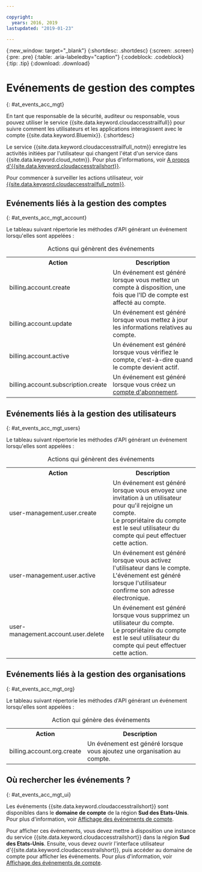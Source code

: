 ```yaml
---

copyright:
  years: 2016, 2019
lastupdated: "2019-01-23"

---
```


{:new_window: target="_blank"}
{:shortdesc: .shortdesc}
{:screen: .screen}
{:pre: .pre}
{:table: .aria-labeledby="caption"}
{:codeblock: .codeblock}
{:tip: .tip}
{:download: .download}


# Evénements de gestion des comptes  
{: #at_events_acc_mgt}

En tant que responsable de la sécurité, auditeur ou responsable, vous pouvez utiliser le service {{site.data.keyword.cloudaccesstrailfull}} pour suivre comment les utilisateurs et les applications interagissent avec le compte {{site.data.keyword.Bluemix}}. 
{:shortdesc}

Le service {{site.data.keyword.cloudaccesstrailfull_notm}} enregistre les activités initiées par l'utilisateur qui changent l'état d'un service dans {{site.data.keyword.cloud_notm}}. Pour plus d'informations, voir [A propos d'{{site.data.keyword.cloudaccesstrailshort}}](/docs/services/cloud-activity-tracker/activity_tracker_ov.html#activity_tracker_ov ).

Pour commencer à surveiller les actions utilisateur, voir [{{site.data.keyword.cloudaccesstrailfull_notm}}](/docs/services/cloud-activity-tracker/index.html#getting-started-with-cla). 



## Evénements liés à la gestion des comptes
{: #at_events_acc_mgt_account}

Le tableau suivant répertorie les méthodes d'API générant un événement lorsqu'elles sont appelées :

<table>
  <caption>Actions qui génèrent des événements</caption>
  <tr>
    <th>Action</th>
	  <th>Description</th>
  </tr>
  <tr>
    <td>billing.account.create</td>
	  <td>Un événement est généré lorsque vous mettez un compte à disposition, une fois que l'ID de compte est affecté au compte.</td>
  </tr>
  <tr>
    <td>billing.account.update</td>
	  <td>Un événement est généré lorsque vous mettez à jour les informations relatives au compte.</td>
  </tr>
  <tr>
    <td>billing.account.active</td>
	  <td>Un événement est généré lorsque vous vérifiez le compte, c'est-à-dire quand le compte devient actif.</td>
  </tr>
  <tr>
    <td>billing.account.subscription.create</td>
	  <td>Un événement est généré lorsque vous créez un <a href="/docs/account/index.html#subscription-account">compte d'abonnement</a>.</td>
  </tr>
</table>



## Evénements liés à la gestion des utilisateurs
{: #at_events_acc_mgt_users}

Le tableau suivant répertorie les méthodes d'API générant un événement lorsqu'elles sont appelées :

<table>
  <caption>Actions qui génèrent des événements</caption>
  <tr>
    <th>Action</th>
	  <th>Description</th>
  </tr>
  <tr>
    <td>user-management.user.create</td>
	  <td>Un événement est généré lorsque vous envoyez une invitation à un utilisateur pour qu'il rejoigne un compte. </br>Le propriétaire du compte est le seul utilisateur du compte qui peut effectuer cette action.</td>
  </tr>
  <tr>
    <td>user-management.user.active</td>
	  <td>Un événement est généré lorsque vous activez l'utilisateur dans le compte. </br>L'événement est généré lorsque l'utilisateur confirme son adresse électronique.</td>
  </tr>
  <tr>
    <td>user-management.account.user.delete</td>
	  <td>Un événement est généré lorsque vous supprimez un utilisateur du compte. </br>Le propriétaire du compte est le seul utilisateur du compte qui peut effectuer cette action.</td>
  </tr>
</table>

## Evénements liés à la gestion des organisations
{: #at_events_acc_mgt_org}

Le tableau suivant répertorie les méthodes d'API générant un événement lorsqu'elles sont appelées :

<table>
  <caption>Action qui génère des événements</caption>
  <tr>
    <th>Action</th>
	  <th>Description</th>
  </tr>
  <tr>
    <td>billing.account.org.create</td>
	  <td>Un événement est généré lorsque vous ajoutez une organisation au compte.</td>
  </tr>
</table>

## Où rechercher les événements ?
{: #at_events_acc_mgt_ui}

Les événements {{site.data.keyword.cloudaccesstrailshort}} sont disponibles dans le **domaine de compte** de la région **Sud des Etats-Unis**. Pour plus d'information, voir [Affichage des événements de compte](/docs/services/cloud-activity-tracker/how-to/manage-events-ui/viewing_events.html#view_acc_events_account_events).

Pour afficher ces événements, vous devez mettre à disposition une instance du service {{site.data.keyword.cloudaccesstrailshort}} dans la région **Sud des Etats-Unis**. Ensuite, vous devez ouvrir l'interface utilisateur d'{{site.data.keyword.cloudaccesstrailshort}}, puis accéder au domaine de compte pour afficher les événements. Pour plus d'information, voir [Affichage des événements de compte](/docs/services/cloud-activity-tracker/how-to/manage-events-ui/viewing_events.html#view_acc_events_account_events). 








